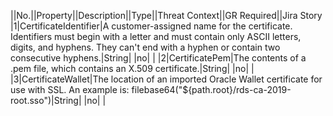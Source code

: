 ||No.||Property||Description||Type||Threat Context||GR Required||Jira Story
|1|CertificateIdentifier|A customer-assigned name for the certificate. Identifiers must begin with a letter and must contain only ASCII letters, digits, and hyphens. They can't end with a hyphen or contain two consecutive hyphens.|String| |no| |
|2|CertificatePem|The contents of a .pem file, which contains an X.509 certificate.|String| |no| |
|3|CertificateWallet|The location of an imported Oracle Wallet certificate for use with SSL. An example is: filebase64("${path.root}/rds-ca-2019-root.sso")|String| |no| |
